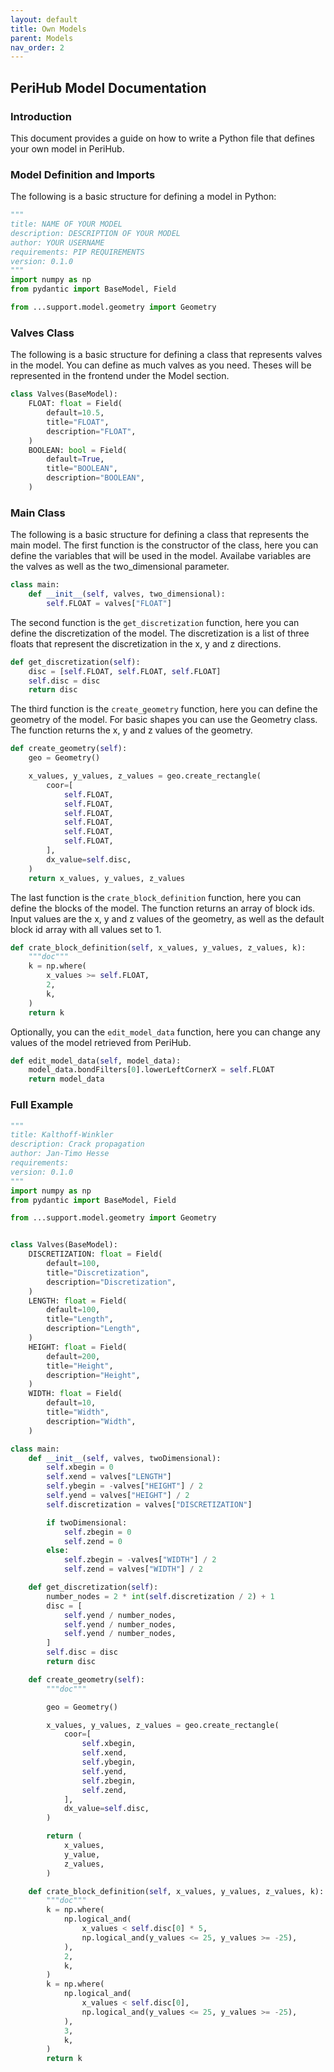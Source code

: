 ```yaml
---
layout: default
title: Own Models
parent: Models
nav_order: 2
---
```


## PeriHub Model Documentation

### Introduction

This document provides a guide on how to write a Python file that defines your own model in PeriHub.

### Model Definition and Imports

The following is a basic structure for defining a model in Python:

```python
"""
title: NAME OF YOUR MODEL
description: DESCRIPTION OF YOUR MODEL
author: YOUR USERNAME
requirements: PIP REQUIREMENTS
version: 0.1.0
"""
import numpy as np
from pydantic import BaseModel, Field

from ...support.model.geometry import Geometry
```

### Valves Class

The following is a basic structure for defining a class that represents valves in the model.
You can define as much valves as you need. Theses will be represented in the frontend under the Model section.

```python
class Valves(BaseModel):
    FLOAT: float = Field(
        default=10.5,
        title="FLOAT",
        description="FLOAT",
    )
    BOOLEAN: bool = Field(
        default=True,
        title="BOOLEAN",
        description="BOOLEAN",
    )
```

### Main Class

The following is a basic structure for defining a class that represents the main model.
The first function is the constructor of the class, here you can define the variables that will be used in the model.
Availabe variables are the valves as well as the two_dimensional parameter.

```python
class main:
    def __init__(self, valves, two_dimensional):
        self.FLOAT = valves["FLOAT"]
```

The second function is the `get_discretization` function, here you can define the discretization of the model.
The discretization is a list of three floats that represent the discretization in the x, y and z directions.

```python
def get_discretization(self):
    disc = [self.FLOAT, self.FLOAT, self.FLOAT]
    self.disc = disc
    return disc
```

The third function is the `create_geometry` function, here you can define the geometry of the model.
For basic shapes you can use the Geometry class.
The function returns the x, y and z values of the geometry.

```python
def create_geometry(self):
    geo = Geometry()

    x_values, y_values, z_values = geo.create_rectangle(
        coor=[
            self.FLOAT,
            self.FLOAT,
            self.FLOAT,
            self.FLOAT,
            self.FLOAT,
            self.FLOAT,
        ],
        dx_value=self.disc,
    )
    return x_values, y_values, z_values
```

The last function is the `crate_block_definition` function, here you can define the blocks of the model.
The function returns an array of block ids.
Input values are the x, y and z values of the geometry, as well as the default block id array with all values set to 1.

```python
def crate_block_definition(self, x_values, y_values, z_values, k):
    """doc"""
    k = np.where(
        x_values >= self.FLOAT,
        2,
        k,
    )
    return k
```

Optionally, you can the `edit_model_data` function, here you can change any values of the model retrieved from PeriHub.

```python
def edit_model_data(self, model_data):
    model_data.bondFilters[0].lowerLeftCornerX = self.FLOAT
    return model_data
```

### Full Example

```python
"""
title: Kalthoff-Winkler
description: Crack propagation
author: Jan-Timo Hesse
requirements:
version: 0.1.0
"""
import numpy as np
from pydantic import BaseModel, Field

from ...support.model.geometry import Geometry


class Valves(BaseModel):
    DISCRETIZATION: float = Field(
        default=100,
        title="Discretization",
        description="Discretization",
    )
    LENGTH: float = Field(
        default=100,
        title="Length",
        description="Length",
    )
    HEIGHT: float = Field(
        default=200,
        title="Height",
        description="Height",
    )
    WIDTH: float = Field(
        default=10,
        title="Width",
        description="Width",
    )

class main:
    def __init__(self, valves, twoDimensional):
        self.xbegin = 0
        self.xend = valves["LENGTH"]
        self.ybegin = -valves["HEIGHT"] / 2
        self.yend = valves["HEIGHT"] / 2
        self.discretization = valves["DISCRETIZATION"]

        if twoDimensional:
            self.zbegin = 0
            self.zend = 0
        else:
            self.zbegin = -valves["WIDTH"] / 2
            self.zend = valves["WIDTH"] / 2

    def get_discretization(self):
        number_nodes = 2 * int(self.discretization / 2) + 1
        disc = [
            self.yend / number_nodes,
            self.yend / number_nodes,
            self.yend / number_nodes,
        ]
        self.disc = disc
        return disc

    def create_geometry(self):
        """doc"""

        geo = Geometry()

        x_values, y_values, z_values = geo.create_rectangle(
            coor=[
                self.xbegin,
                self.xend,
                self.ybegin,
                self.yend,
                self.zbegin,
                self.zend,
            ],
            dx_value=self.disc,
        )

        return (
            x_values,
            y_value,
            z_values,
        )

    def crate_block_definition(self, x_values, y_values, z_values, k):
        """doc"""
        k = np.where(
            np.logical_and(
                x_values < self.disc[0] * 5,
                np.logical_and(y_values <= 25, y_values >= -25),
            ),
            2,
            k,
        )
        k = np.where(
            np.logical_and(
                x_values < self.disc[0],
                np.logical_and(y_values <= 25, y_values >= -25),
            ),
            3,
            k,
        )
        return k
```
